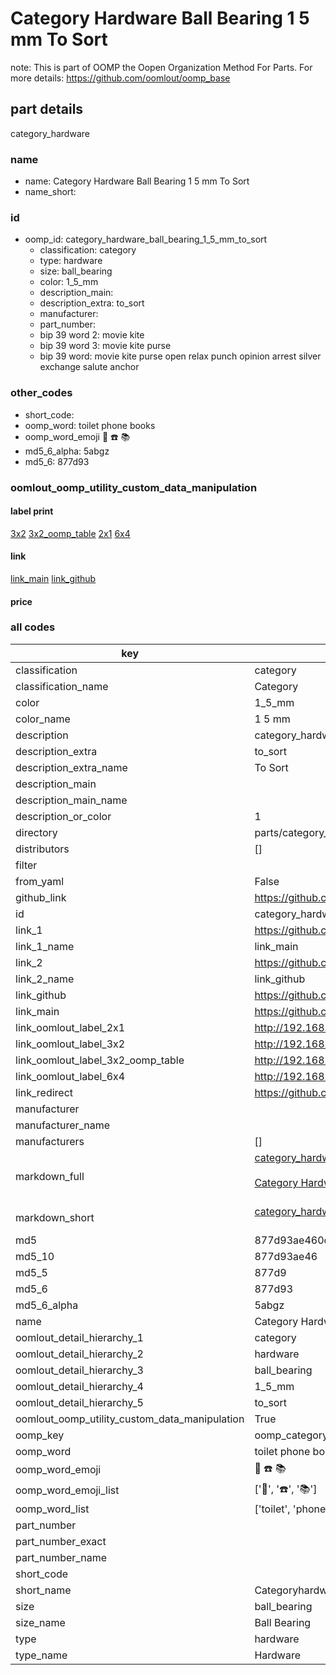 # Category Hardware Ball Bearing 1 5 mm To Sort  

note: This is part of OOMP the Oopen Organization Method For Parts. For more details: https://github.com/oomlout/oomp_base

##  part details
  



category_hardware



### name
* name: Category Hardware Ball Bearing 1 5 mm To Sort
* name_short: 
### id
* oomp_id: category_hardware_ball_bearing_1_5_mm_to_sort
  * classification: category
  * type: hardware
  * size: ball_bearing
  * color: 1_5_mm
  * description_main: 
  * description_extra: to_sort
  * manufacturer: 
  * part_number: 
  * bip 39 word 2: movie kite
  * bip 39 word 3: movie kite purse
  * bip 39 word: movie kite purse open relax punch opinion arrest silver exchange salute anchor

### other_codes
* short_code: 
* oomp_word: toilet phone books
* oomp_word_emoji :toilet: :phone: :books:
* md5_6_alpha: 5abgz
* md5_6: 877d93






### oomlout_oomp_utility_custom_data_manipulation
#### label print
[3x2](http://192.168.1.245:1112/?label=oomp%205abgz)
[3x2_oomp_table](http://192.168.1.108:1112/?label=oomp%205abgz)
[2x1](http://192.168.1.242:1112/?label=oomp%205abgz)
[6x4](http://192.168.1.55:1112/?label=oomp%205abgz)    

#### link

[link_main](https://github.com/oomlout/oomlout_oomp_version_1_messy/tree/main/parts/category_hardware_ball_bearing_1_5_mm_to_sort) [link_github](https://github.com/oomlout/oomlout_oomp_version_1_messy/tree/main/parts/category_hardware_ball_bearing_1_5_mm_to_sort)                             

#### price







### all codes 
| key | value |  
| --- | --- |  
| classification | category |  
| classification_name | Category |  
| color | 1_5_mm |  
| color_name | 1 5 mm |  
| description | category_hardware |  
| description_extra | to_sort |  
| description_extra_name | To Sort |  
| description_main |  |  
| description_main_name |  |  
| description_or_color | 1  |  
| directory | parts/category_hardware_ball_bearing_1_5_mm_to_sort |  
| distributors | [] |  
| filter |  |  
| from_yaml | False |  
| github_link | https://github.com/oomlout/oomlout_oomp_part_src/tree/main/parts/category_hardware_ball_bearing_1_5_mm_to_sort |  
| id | category_hardware_ball_bearing_1_5_mm_to_sort |  
| link_1 | https://github.com/oomlout/oomlout_oomp_version_1_messy/tree/main/parts/category_hardware_ball_bearing_1_5_mm_to_sort |  
| link_1_name | link_main |  
| link_2 | https://github.com/oomlout/oomlout_oomp_version_1_messy/tree/main/parts/category_hardware_ball_bearing_1_5_mm_to_sort |  
| link_2_name | link_github |  
| link_github | https://github.com/oomlout/oomlout_oomp_version_1_messy/tree/main/parts/category_hardware_ball_bearing_1_5_mm_to_sort |  
| link_main | https://github.com/oomlout/oomlout_oomp_version_1_messy/tree/main/parts/category_hardware_ball_bearing_1_5_mm_to_sort |  
| link_oomlout_label_2x1 | http://192.168.1.242:1112/?label=oomp%205abgz |  
| link_oomlout_label_3x2 | http://192.168.1.245:1112/?label=oomp%205abgz |  
| link_oomlout_label_3x2_oomp_table | http://192.168.1.108:1112/?label=oomp%205abgz |  
| link_oomlout_label_6x4 | http://192.168.1.55:1112/?label=oomp%205abgz |  
| link_redirect | https://github.com/oomlout/oomlout_oomp_version_1_messy/tree/main/parts/category_hardware_ball_bearing_1_5_mm_to_sort |  
| manufacturer |  |  
| manufacturer_name |  |  
| manufacturers | [] |  
| markdown_full | [category_hardware_ball_bearing_1_5_mm_to_sort](none)<br>[](none)<br>[Category Hardware Ball Bearing 1 5 Mm To Sort](none)<br><br> |  
| markdown_short | [category_hardware_ball_bearing_1_5_mm_to_sort](none)<br><br> |  
| md5 | 877d93ae460c736eb75a89b35d1ecc87 |  
| md5_10 | 877d93ae46 |  
| md5_5 | 877d9 |  
| md5_6 | 877d93 |  
| md5_6_alpha | 5abgz |  
| name | Category Hardware Ball Bearing 1 5 mm To Sort |  
| oomlout_detail_hierarchy_1 | category |  
| oomlout_detail_hierarchy_2 | hardware |  
| oomlout_detail_hierarchy_3 | ball_bearing |  
| oomlout_detail_hierarchy_4 | 1_5_mm |  
| oomlout_detail_hierarchy_5 | to_sort |  
| oomlout_oomp_utility_custom_data_manipulation | True |  
| oomp_key | oomp_category_hardware_ball_bearing_1_5_mm_to_sort |  
| oomp_word | toilet phone books |  
| oomp_word_emoji | :toilet: :phone: :books: |  
| oomp_word_emoji_list | [':toilet:', ':phone:', ':books:'] |  
| oomp_word_list | ['toilet', 'phone', 'books'] |  
| part_number |  |  
| part_number_exact |  |  
| part_number_name |  |  
| short_code |  |  
| short_name | Categoryhardware |  
| size | ball_bearing |  
| size_name | Ball Bearing |  
| type | hardware |  
| type_name | Hardware |  
